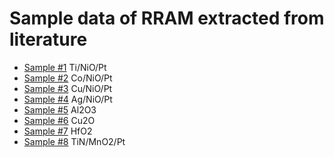 # Sample data of RRAM extracted from literature

* [Sample #1](/sample01) Ti/NiO/Pt
* [Sample #2](/sample02) Co/NiO/Pt
* [Sample #3](/sample03) Cu/NiO/Pt
* [Sample #4](/sample04) Ag/NiO/Pt
* [Sample #5](/sample05) Al2O3
* [Sample #6](/sample06) Cu2O
* [Sample #7](/sample07) HfO2
* [Sample #8](/sample08) TiN/MnO2/Pt

